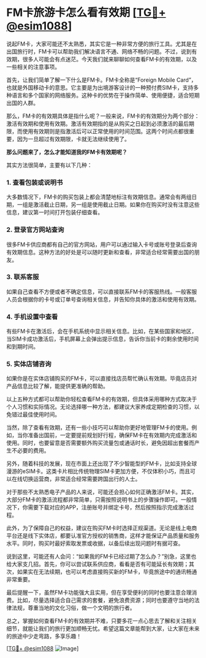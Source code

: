 # FM卡旅游卡怎么看有效期 [[TG💪+ @esim1088](https://t.me/s/esim1088)]

说起FM卡，大家可能还不太熟悉，其实它是一种非常方便的旅行工具。尤其是在出国旅行时，FM卡可以帮助我们解决语言不通、网络不畅的问题。不过，说到有效期，很多人可能会有点迷茫。今天我们就来聊聊如何查看FM卡的有效期，以及一些相关的注意事项。

首先，让我们简单了解一下什么是FM卡。FM卡全称是“Foreign Mobile Card”，也就是外国移动卡的意思。它主要是为出境游客设计的一种预付费SIM卡，支持多种语言和多个国家的网络服务。这种卡的优势在于操作简单、使用便捷，适合短期出国的人群。

那么，FM卡的有效期具体是指什么呢？一般来说，FM卡的有效期分为两个部分：激活有效期和使用有效期。激活有效期指的是从购买之日起到必须激活的最后期限，而使用有效期则是指激活后可以正常使用的时间范围。这两个时间点都很重要，因为一旦超过有效期限，卡就无法继续使用了。

**那么问题来了，怎么才能知道我的FM卡有效期呢？**

其实方法很简单，主要有以下几种：

### 1. 查看包装或说明书

大多数情况下，FM卡的购买包装上都会清楚地标注有效期信息。通常会有两组日期，一组是激活截止日期，另一组是使用截止日期。如果你在购买时没有注意这些信息，建议第一时间打开包装仔细查看。

### 2. 登录官方网站查询

很多FM卡供应商都有自己的官方网站，用户可以通过输入卡号或账号登录后查询有效期信息。这种方法的好处是可以随时更新和查看，非常适合经常需要出国的朋友。

### 3. 联系客服

如果自己查看不方便或者不确定信息，可以直接联系FM卡的客服热线。一般客服人员会根据你的卡号或订单号查询相关信息，并告知你具体的激活和使用有效期。

### 4. 手机设置中查看

有些FM卡在激活后，会在手机系统中显示相关信息。比如，在某些国家和地区，当SIM卡成功激活后，手机屏幕上会弹出提示信息，告诉你当前卡的剩余使用时间和到期时间。

### 5. 实体店铺咨询

如果你是在实体店铺购买的FM卡，可以直接找店员帮忙确认有效期。毕竟店员对产品信息比较了解，能提供更准确的帮助。

以上五种方式都可以帮助你轻松查看FM卡的有效期，但具体采用哪种方式取决于个人习惯和实际情况。无论选择哪一种方法，都建议大家养成定期检查的习惯，以免错过最佳使用时间。

当然，除了查看有效期，还有一些小技巧可以帮助你更好地管理FM卡的使用。例如，当你准备出国前，一定要提前规划好行程，确保FM卡在有效期内完成激活和使用。同时，也要留意是否需要额外购买流量包或通话时长，避免因超出套餐而产生不必要的费用。

另外，随着科技的发展，现在市面上还出现了不少智能型的FM卡，比如支持全球漫游的eSIM卡。这类卡片相比传统物理SIM卡更加方便，不仅体积小巧，而且可以在线切换运营商，非常适合经常需要跨国出行的人士。

对于那些不太熟悉电子产品的人来说，可能还会担心如何正确激活FM卡。其实，大部分FM卡的激活流程都非常简单，只需按照说明书上的步骤操作即可。一般情况下，你需要下载对应的APP，注册账号并绑定卡号，然后按照指示完成激活过程。

此外，为了保障自己的权益，建议在购买FM卡时选择正规渠道。无论是线上电商平台还是线下实体店，都要认准官方授权的销售商，这样才能保证产品质量和服务水平。同时，购买时最好索取发票或收据，以备后续出现问题时有据可查。

说到这里，可能还有人会问：“如果我的FM卡已经过期了怎么办？”别急，这里也给大家支几招。首先，你可以尝试联系供应商，看看是否有可能延长有效期；其次，如果实在无法续期，也可以考虑直接购买新的FM卡，毕竟旅途中的通讯畅通非常重要。

最后提醒一下，虽然FM卡功能强大且实用，但在享受便利的同时也要注意合理消费。比如，尽量选择适合自己需求的套餐，避免浪费资源；同时也要遵守当地的法律法规，尊重当地的文化习俗，做一个文明的旅行者。

总之，掌握如何查看FM卡的有效期并不难，只要多花一点心思去了解和关注相关细节，就能让我们的旅行更加顺畅无忧。希望这篇文章能帮到大家，让大家在未来的旅途中少走弯路，多享乐趣！

[[TG💪+ @esim1088](https://t.me/s/esim1088) ![Image](https://i.postimg.cc/4NQfJmqS/Snipaste-2025-05-13-00-14-12.png)]